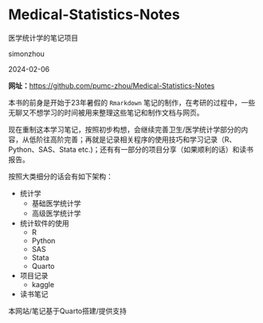 # Medical-Statistics-Notes

医学统计学的笔记项目

simonzhou

2024-02-06

**网址：**<https://github.com/pumc-zhou/Medical-Statistics-Notes>

本书的前身是开始于23年暑假的 `Rmarkdown` 笔记的制作，在考研的过程中，一些无聊又不想学习的时间被用来整理这些笔记和制作文档与网页。

现在重制这本学习笔记，按照初步构想，会继续完善卫生/医学统计学部分的内容，从低阶往高阶完善；再就是记录相关程序的使用技巧和学习记录（R、Python、SAS、Stata etc.)；还有有一部分的项目分享（如果顺利的话）和读书报告。

按照大类细分的话会有如下架构：

- 统计学
  - 基础医学统计学
  - 高级医学统计学
- 统计软件的使用
  - R
  - Python
  - SAS
  - Stata
  - Quarto
- 项目记录
  - kaggle
- 读书笔记

本网站/笔记基于Quarto搭建/提供支持
